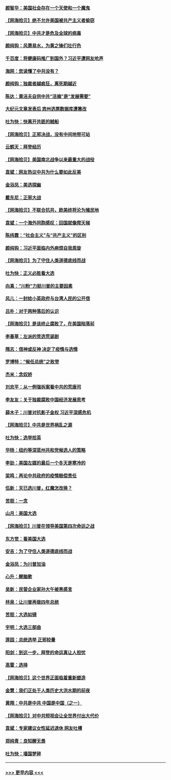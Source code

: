 #### [颜智华：美国社会存在一个天使和一个魔鬼](../pages/nsc993/n12574299.md?t=11252303) 
#### [【网海拾贝】绝不允许美国被共产主义者偷窃](../pages/nsc993/n12573396.md?t=11252303) 
#### [【网海拾贝】中共才是危及全球的病毒](../pages/nsc993/n12571204.md?t=11252303) 
#### [颜纯钩：风萧易水，为黄之锋们壮行色](../pages/nsc993/n12571487.md?t=11252303) 
#### [千百度：将健康码推广到国外？习近平遭网友呛声](../pages/nsc993/n12570808.md?t=11252303) 
#### [海网：您读懂了中共没有？](../pages/nsc993/n12570487.md?t=11252303) 
#### [颜纯钩：独裁者越疯狂，离死期越近](../pages/nsc993/n12569055.md?t=11252303) 
#### [陈达：黄洁夫自供中共“活摘”是“发展需要”](../pages/nsc993/n12568541.md?t=11252303) 
#### [大纪元文章发表后 宾州选票数据库遭篡改](../pages/nsc993/n12568105.md?t=11252303) 
#### [吐为快：快离开共匪的贼船](../pages/nsc993/n12568462.md?t=11252303) 
#### [【网海拾贝】正邪决战，没有中间地带可站](../pages/nsc993/n12568439.md?t=11252303) 
#### [云鹤天：拜登经历](../pages/nsc993/n12567294.md?t=11252303) 
#### [【网海拾贝】美国南北战争以来最重大的战役](../pages/nsc993/n12567247.md?t=11252303) 
#### [袁斌：网友热议中共为什么要如此反美](../pages/nsc993/n12567162.md?t=11252303) 
#### [金浴凤：美选探幽](../pages/nsc993/n12567147.md?t=11252303) 
#### [戴东尼：正邪大战](../pages/nsc993/n12567033.md?t=11252303) 
#### [【网海拾贝】不联合抗共，欧美终将沦为殖民地](../pages/nsc993/n12565068.md?t=11252303) 
#### [袁斌：一个海外同胞感叹：回国就像爬天梯](../pages/nsc993/n12564986.md?t=11252303) 
#### [陈纬霆：“社会主义”与“共产主义”的区别](../pages/nsc993/n12562417.md?t=11252303) 
#### [颜纯钩：习近平面临内外麻烦自我周旋](../pages/nsc993/n12563356.md?t=11252303) 
#### [【网海拾贝】为了守住人类道德底线而战](../pages/nsc993/n12562542.md?t=11252303) 
#### [吐为快：正义必胜看大选](../pages/nsc993/n12561967.md?t=11252303) 
#### [向真：“川粉”力挺川普的主要因素](../pages/nsc993/n12560774.md?t=11252303) 
#### [风儿：一封给小英政府与台湾人民的公开信](../pages/nsc993/n12560581.md?t=11252303) 
#### [吕朴：对于两种落后的认识](../pages/nsc993/n12560492.md?t=11252303) 
#### [【网海拾贝】是该终止腐败了，在美国陷落前](../pages/nsc993/n12559936.md?t=11252303) 
#### [李春草：左派的竞选荒诞剧](../pages/nsc993/n12558380.md?t=11252303) 
#### [隋志：信神或反神 决定了疫情与选情](../pages/nsc993/n12558255.md?t=11252303) 
#### [罗博特：“候任总统”之败登](../pages/nsc993/n12558189.md?t=11252303) 
#### [杰米：念奴娇](../pages/nsc993/n12558174.md?t=11252303) 
#### [刘忠平：从一例强拆案看中共的荒唐司](../pages/nsc993/n12558036.md?t=11252303) 
#### [李友友：关于独裁腐败中国经济发展思考](../pages/nsc993/n12558004.md?t=11252303) 
#### [薛木子：川普对抗影子金权 习近平深感危机](../pages/nsc993/n12557342.md?t=11252303) 
#### [【网海拾贝】中共是世界祸乱之源](../pages/nsc993/n12555353.md?t=11252303) 
#### [吐为快：选举拾英](../pages/nsc993/n12555041.md?t=11252303) 
#### [华旸：纽约等深蓝州共和党候选人的策略](../pages/nsc993/n12554309.md?t=11252303) 
#### [李劼：美国左媒的最后一个冬天是寒冷的](../pages/nsc993/n12552947.md?t=11252303) 
#### [梁鸣：再论中共政府的疫情赔偿责任](../pages/nsc993/n12553012.md?t=11252303) 
#### [伍新：天已选川普，红魔怎改换？](../pages/nsc993/n12552970.md?t=11252303) 
#### [苦胆：一念](../pages/nsc993/n12552957.md?t=11252303) 
#### [山月：美国大选](../pages/nsc993/n12552446.md?t=11252303) 
#### [【网海拾贝】川普在领导美国第四次命运之战](../pages/nsc993/n12551973.md?t=11252303) 
#### [东方觉：看美国大选](../pages/nsc993/n12551647.md?t=11252303) 
#### [安吉：为了守住人类道德底线而战](../pages/nsc993/n12551111.md?t=11252303) 
#### [金浴凤：为川普加油](../pages/nsc993/n12551085.md?t=11252303) 
#### [心升：醒脑歌](../pages/nsc993/n12550984.md?t=11252303) 
#### [吴新：民营企业家孙大午被黑感言](../pages/nsc993/n12550656.md?t=11252303) 
#### [林泉：让川普再做四年总统](../pages/nsc993/n12550640.md?t=11252303) 
#### [苦胆：大选如镜](../pages/nsc993/n12550630.md?t=11252303) 
#### [宇明：大选三部曲](../pages/nsc993/n12550603.md?t=11252303) 
#### [莲园：总统选举 正邪较量](../pages/nsc993/n12550594.md?t=11252303) 
#### [阳剑：到这一步，拜登的命运真让人担忧](../pages/nsc993/n12549093.md?t=11252303) 
#### [高雷：选择](../pages/nsc993/n12549087.md?t=11252303) 
#### [【网海拾贝】这个世界正面临着重新塑造](../pages/nsc993/n12548326.md?t=11252303) 
#### [金慧：我们正处于人类历史大洪水期的前夜](../pages/nsc993/n12547914.md?t=11252303) 
#### [黄翔：中共是中共 中国是中国（之一）](../pages/nsc993/n12547576.md?t=11252303) 
#### [【网海拾贝】对中共短视会让全世界付出大代价](../pages/nsc993/n12546043.md?t=11252303) 
#### [袁斌：专家建议女性延迟退休 网友吐槽](../pages/nsc993/n12545424.md?t=11252303) 
#### [郑纯青：良知醒无畏](../pages/nsc993/n12545394.md?t=11252303) 
#### [吐为快：墙国梦碎](../pages/nsc993/n12545309.md?t=11252303) 

----
#### [ >>> 更早内容 <<< ](../indexes/nsc993-earlier.md)
